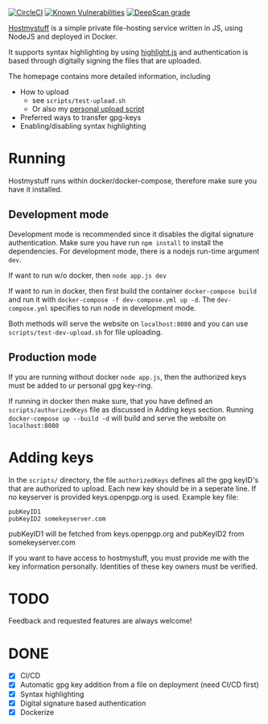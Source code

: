 [![CircleCI](https://circleci.com/gh/JurisMajors/hostmystuff/tree/master.svg?style=svg)](https://circleci.com/gh/JurisMajors/hostmystuff/tree/master)
[![Known Vulnerabilities](https://snyk.io//test/github/JurisMajors/hostmystuff/badge.svg?targetFile=package.json)](https://snyk.io//test/github/JurisMajors/hostmystuff?targetFile=package.json)
[![DeepScan grade](https://deepscan.io/api/teams/5550/projects/7391/branches/73694/badge/grade.svg)](https://deepscan.io/dashboard#view=project&tid=5550&pid=7391&bid=73694)



[Hostmystuff](https://www.hostmystuff.xyz/) is a simple private file-hosting service written in JS, using NodeJS and deployed in Docker.

It supports syntax highlighting by using [highlight.js](https://highlightjs.org/) and authentication is based through digitally signing the files that are uploaded.

The homepage contains more detailed information, including
* How to upload
    * see `scripts/test-upload.sh`
    * Or also my [personal upload script](https://github.com/JurisMajors/dotfiles/blob/master/bin/upload)
* Preferred ways to transfer gpg-keys
* Enabling/disabling syntax highlighting

# Running 
Hostmystuff runs within docker/docker-compose, therefore make sure you have it installed.
## Development mode
Development mode is recommended since it disables the digital signature authentication.
Make sure you have run `npm install` to install the dependencies.
For development mode, there is a nodejs run-time argument `dev`.

If want to run w/o docker, then `node app.js dev` 

If want to run in docker, then first build the container `docker-compose build` and run it with `docker-compose -f dev-compose.yml up -d`.
The `dev-compose.yml` specifies to run node in development mode.

Both methods will serve the website on `localhost:8080` and you can use `scripts/test-dev-upload.sh` for file uploading.

## Production mode
If you are running without docker `node app.js`, then the authorized keys must be added to ur personal gpg key-ring.

If running in docker then make sure, that you have defined an `scripts/authorizedKeys` file as discussed in Adding keys section.
Running `docker-compose up --build -d` will build and serve the website on `localhost:8080`

# Adding keys

In the `scripts/` directory, the file `authorizedKeys` defines all the gpg keyID's that are authorized to upload.
Each new key should be in a seperate line. If no keyserver is provided keys.openpgp.org is used.
Example key file:
```
pubKeyID1
pubKeyID2 somekeyserver.com
```
pubKeyID1 will be fetched from keys.openpgp.org and pubKeyID2 from somekeyserver.com

If you want to have access to hostmystuff, you must provide me with the key information personally.
Identities of these key owners must be verified.

# TODO
Feedback and requested features are always welcome!

# DONE
- [x] CI/CD
- [x] Automatic gpg key addition from a file on deployment (need CI/CD first)
- [x] Syntax highlighting
- [x] Digital signature based authentication
- [x] Dockerize
